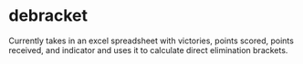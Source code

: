 # debracket
Currently takes in an excel spreadsheet with victories, points scored, points received, and indicator and uses it to calculate direct elimination brackets.
